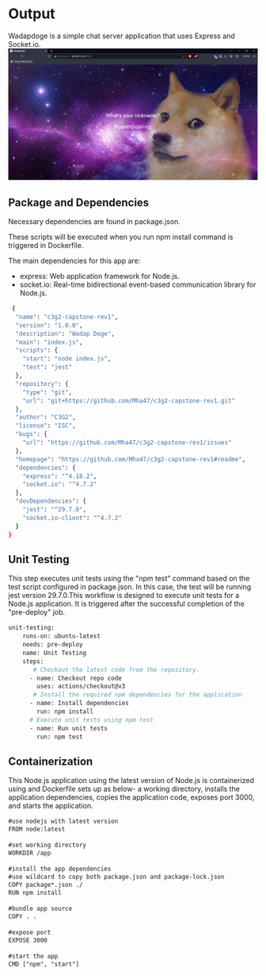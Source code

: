 # Output

Wadapdoge is a simple chat server application that uses Express and Socket.io. 
![Alt text](image-2.png)


## Package and Dependencies
Necessary dependencies are found in package.json. 

These scripts will be executed when you run npm install command is triggered in Dockerfile.

The main dependencies for this app are:
- express: Web application framework for Node.js.
- socket.io: Real-time bidirectional event-based communication library for Node.js.

```bash
 {
  "name": "c3g2-capstone-rev1",
  "version": "1.0.0",
  "description": "Wadap Doge",
  "main": "index.js",
  "scripts": {
    "start": "node index.js",
    "test": "jest"
  },
  "repository": {
    "type": "git",
    "url": "git+https://github.com/Mha47/c3g2-capstone-rev1.git"
  },
  "author": "C3G2",
  "license": "ISC",
  "bugs": {
    "url": "https://github.com/Mha47/c3g2-capstone-rev1/issues"
  },
  "homepage": "https://github.com/Mha47/c3g2-capstone-rev1#readme",
  "dependencies": {
    "express": "^4.18.2",
    "socket.io": "^4.7.2"
  },
  "devDependencies": {
    "jest": "^29.7.0",
    "socket.io-client": "^4.7.2"
  }
}
```

## Unit Testing

This step executes unit tests using the "npm test" command based on the test script configured in package.json. In this case, the test will be running jest version 29.7.0.This workflow is designed to execute unit tests for a Node.js application. It is triggered after the successful completion of the "pre-deploy" job.

```bash
unit-testing:
    runs-on: ubuntu-latest
    needs: pre-deploy
    name: Unit Testing
    steps:
       # Checkout the latest code from the repository.
      - name: Checkout repo code
        uses: actions/checkout@v3
       # Install the required npm dependencies for the application
      - name: Install dependencies
        run: npm install
      # Execute unit tests using npm test
      - name: Run unit tests
        run: npm test
```

## Containerization 

This Node.js application using the latest version of Node.js is containerized using and Dockerfile sets up as below- a working directory, installs the application dependencies, copies the application code, exposes port 3000, and starts the application.

```docker
#use nodejs with latest version
FROM node:latest

#set working directory
WORKDIR /app

#install the app dependencies
#use wildcard to copy both package.json and package-lock.json
COPY package*.json ./
RUN npm install

#bundle app source
COPY . .

#expose port
EXPOSE 3000

#start the app
CMD ["npm", "start"]

```
